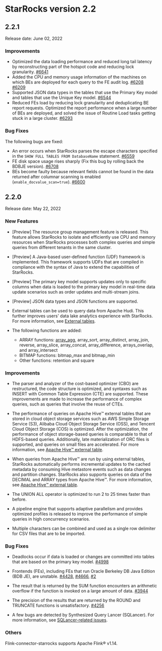 # StarRocks version 2.2

## 2.2.1

Release date: June 02, 2022

### Improvements

- Optimized the data loading performance and reduced long tail latency by reconstructing part of the hotspot code and reducing lock granularity. [#6641](https://github.com/StarRocks/starrocks/pull/6641)
- Added the CPU and memory usage information of the machines on which BEs are deployed for each query to the FE audit log. [#6208](https://github.com/StarRocks/starrocks/pull/6208) [#6209](https://github.com/StarRocks/starrocks/pull/6209)
- Supported JSON data types in the tables that use the Primary Key model and tables that use the Unique Key model. [#6544](https://github.com/StarRocks/starrocks/pull/6544)
- Reduced FEs load by reducing lock granularity and deduplicating BE report requests. Optimized the report performance when a large number of BEs are deployed, and solved the issue of Routine Load tasks getting stuck in a large cluster. [#6293](https://github.com/StarRocks/starrocks/pull/6293)

### Bug Fixes

The following bugs are fixed:

- An error occurs when StarRocks parses the escape characters specified in the `SHOW FULL TABLES FROM DatabaseName` statement. [#6559](https://github.com/StarRocks/starrocks/issues/6559)
- FE disk space usage rises sharply (Fix this bug by rolling back the BDBJE version). [#6708](https://github.com/StarRocks/starrocks/pull/6708)
- BEs become faulty because relevant fields cannot be found in the data returned after columnar scanning is enabled (`enable_docvalue_scan=true`).  [#6600](https://github.com/StarRocks/starrocks/pull/6600)

## 2.2.0

Release date: May 22, 2022

### New Features

- [Preview] The resource group management feature is released. This feature allows StarRocks to isolate and efficiently use CPU and memory resources when StarRocks processes both complex queries and simple queries from different tenants in the same cluster.

- [Preview] A Java-based user-defined function (UDF) framework is implemented. This framework supports UDFs that are compiled in compliance with the syntax of Java to extend the capabilities of StarRocks.

- [Preview] The primary key model supports updates only to specific columns when data is loaded to the primary key model in real-time data update scenarios such as order updates and multi-stream joins.

- [Preview] JSON data types and JSON functions are supported.

- External tables can be used to query data from Apache Hudi. This further improves users' data lake analytics experience with StarRocks. For more information, see [External tables](../using_starrocks/External_table.md).

- The following functions are added:
  - ARRAY functions: [array_agg](../sql-reference/sql-functions/array-functions/array_agg.md), array_sort, array_distinct, array_join, reverse, array_slice, array_concat, array_difference, arrays_overlap, and array_intersect
  - BITMAP functions: bitmap_max and bitmap_min
  - Other functions: retention and square

### Improvements

- The parser and analyzer of the cost-based optimizer (CBO) are restructured, the code structure is optimized, and syntaxes such as INSERT with Common Table Expression (CTE) are supported. These improvements are made to increase the performance of complex queries, such as queries that involve the reuse of CTEs.

- The performance of queries on Apache Hive™ external tables that are stored in cloud object storage services such as AWS Simple Storage Service (S3), Alibaba Cloud Object Storage Service (OSS), and Tencent Cloud Object Storage (COS) is optimized. After the optimization, the performance of object storage-based queries is comparable to that of HDFS-based queries. Additionally, late materialization of ORC files is supported, and queries on small files are accelerated. For more information, see [Apache Hive™ external table](../using_starrocks/External_table.md).

- When queries from Apache Hive™ are run by using external tables, StarRocks automatically performs incremental updates to the cached metadata by consuming Hive metastore events such as data changes and partition changes. StarRocks also supports queries on data of the DECIMAL and ARRAY types from Apache Hive™. For more information, see [Apache Hive™ external table](../using_starrocks/External_table.md).

- The UNION ALL operator is optimized to run 2 to 25 times faster than before.

- A pipeline engine that supports adaptive parallelism and provides optimized profiles is released to improve the performance of simple queries in high concurrency scenarios.

- Multiple characters can be combined and used as a single row delimiter for CSV files that are to be imported.

### Bug Fixes

- Deadlocks occur if data is loaded or changes are committed into tables that are based on the primary key model. [#4998](https://github.com/StarRocks/starrocks/pull/4998)

- Frontends (FEs), including FEs that run Oracle Berkeley DB Java Edition (BDB JE), are unstable. [#4428](https://github.com/StarRocks/starrocks/pull/4428), [#4666](https://github.com/StarRocks/starrocks/pull/4666), [#2](https://github.com/StarRocks/bdb-je/pull/2)

- The result that is returned by the SUM function encounters an arithmetic overflow if the function is invoked on a large amount of data. [#3944](https://github.com/StarRocks/starrocks/pull/3944)

- The precision of the results that are returned by the ROUND and TRUNCATE functions is unsatisfactory. [#4256](https://github.com/StarRocks/starrocks/pull/4256)

- A few bugs are detected by Synthesized Query Lancer (SQLancer). For more information, see [SQLancer-related issues](https://github.com/StarRocks/starrocks/issues?q=is:issue++label:sqlancer++milestone:2.2).

### Others

Flink-connector-starrocks supports Apache Flink® v1.14.
